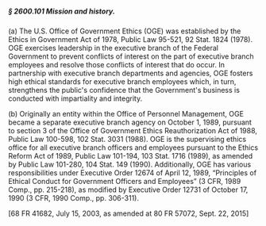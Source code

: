 ##### § 2600.101 Mission and history. #####

(a) The U.S. Office of Government Ethics (OGE) was established by the Ethics in Government Act of 1978, Public Law 95-521, 92 Stat. 1824 (1978). OGE exercises leadership in the executive branch of the Federal Government to prevent conflicts of interest on the part of executive branch employees and resolve those conflicts of interest that do occur. In partnership with executive branch departments and agencies, OGE fosters high ethical standards for executive branch employees which, in turn, strengthens the public's confidence that the Government's business is conducted with impartiality and integrity.

(b) Originally an entity within the Office of Personnel Management, OGE became a separate executive branch agency on October 1, 1989, pursuant to section 3 of the Office of Government Ethics Reauthorization Act of 1988, Public Law 100-598, 102 Stat. 3031 (1988). OGE is the supervising ethics office for all executive branch officers and employees pursuant to the Ethics Reform Act of 1989, Public Law 101-194, 103 Stat. 1716 (1989), as amended by Public Law 101-280, 104 Stat. 149 (1990). Additionally, OGE has various responsibilities under Executive Order 12674 of April 12, 1989, “Principles of Ethical Conduct for Government Officers and Employees” (3 CFR, 1989 Comp., pp. 215-218), as modified by Executive Order 12731 of October 17, 1990 (3 CFR, 1990 Comp., pp. 306-311).

[68 FR 41682, July 15, 2003, as amended at 80 FR 57072, Sept. 22, 2015]